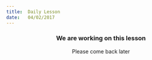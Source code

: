 ```yaml
---
title:  Daily Lesson
date:   04/02/2017
---
```


### <center>We are working on this lesson</center>
<center>Please come back later</center>